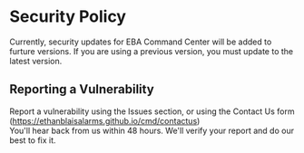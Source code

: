 # Security Policy

Currently, security updates for EBA Command Center will be added to furture versions. If you are using a previous version, you must update to the latest version.

## Reporting a Vulnerability

Report a vulnerability using the Issues section, or using the Contact Us form (https://ethanblaisalarms.github.io/cmd/contactus)  
You'll hear back from us within 48 hours. We'll verify your report and do our best to fix it.
